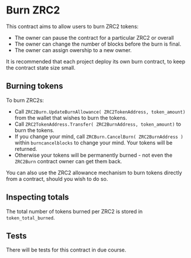 # Burn ZRC2

This contract aims to allow users to burn ZRC2 tokens:

- The owner can pause the contract for a particular ZRC2 or overall
- The owner can change the number of blocks before the burn is final.
- The owner can assign owership to a new owner.

It is recommended that each project deploy its own burn contract, to keep the contract state size small.

## Burning tokens

To burn ZRC2s:

- Call `ZRC2Burn.UpdateBurnAllowance( ZRC2TokenAddress, token_amount)` from the wallet that wishes to burn the tokens.
- Call `ZRC2TokenAddress.Transfer( ZRC2BurnAddress, token_amount)` to burn the tokens.
- If you change your mind, call `ZRCBurn.CancelBurn( ZRC2BurnAddress )` within `burncancelblocks` to change your mind. Your tokens will be returned.
- Otherwise your tokens will be permanently burned - not even the `ZRC2Burn` contract owner can get them back.

You can also use the ZRC2 allowance mechanism to burn tokens directly from a contract, should you wish to do so.

## Inspecting totals

The total number of tokens burned per ZRC2 is stored in `token_total_burned`.

## Tests

There will be tests for this contract in due course.
